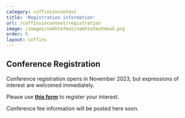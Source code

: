 ```yaml
---
category: coffinsincontext
title: 'Registration information'
url: /coffinsincontext/registration
image: /images/nakhtefmut/nakhtefmutHead.png
order: 5
layout: coffins
---
```

## Conference Registration

Conference registration opens in November 2023, but expressions of interest are welcomed immediately. 

Please use **[this form](https://forms.gle/PmZZAsfGHCsqaYCT8)** to register your interest.

Conference fee information will be posted here soon. 
